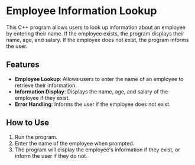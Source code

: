 # Employee Information Lookup

This C++ program allows users to look up information about an employee by entering their name. If the employee exists, the program displays their name, age, and salary. If the employee does not exist, the program informs the user.

## Features

- **Employee Lookup**: Allows users to enter the name of an employee to retrieve their information.
- **Information Display**: Displays the name, age, and salary of the employee if they exist.
- **Error Handling**: Informs the user if the employee does not exist.

## How to Use

1. Run the program.
2. Enter the name of the employee when prompted.
3. The program will display the employee's information if they exist, or inform the user if they do not.
